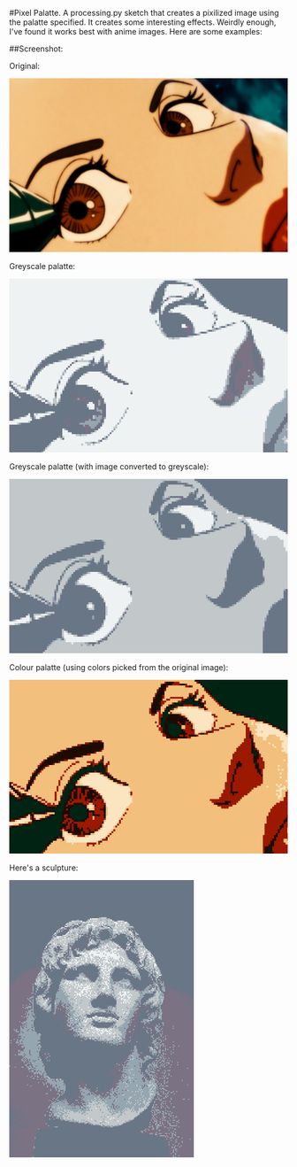 #Pixel Palatte.
A processing.py sketch that creates a pixilized image using the palatte specified.
It creates some interesting effects. Weirdly enough, I've found it works best with anime images.
Here are some examples:

##Screenshot:

Original: <br /> 


![anime-girl-original](animegirl1.png)

Greyscale palatte: <br /> 


![anime-girl-grey1](animegirlgrey1.PNG)

Greyscale palatte (with image converted to greyscale): <br /> 


![anime-girl-grey2](animegirlgrey2.PNG)

Colour palatte (using colors picked from the original image): <br /> 


![anime-girl-colour](animegirlcolor.PNG)


Here's a sculpture: <br /> 


![sculpture](sculpture.PNG)